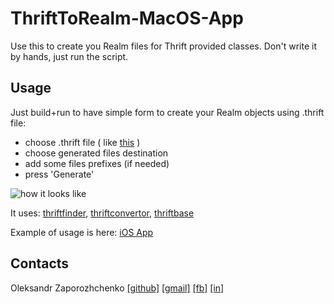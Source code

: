 # ThriftToRealm-MacOS-App
Use this to create you Realm files for Thrift provided classes. Don't write it by hands, just run the script.

## Usage
Just build+run to have simple form to create your Realm objects using .thrift file:
- choose .thrift file ( like [this](https://github.com/Maxatma/TPerfectServer-example/blob/master/test.thrift) )
- choose generated files destination
- add some files prefixes (if needed) 
- press 'Generate'


![how it looks like](https://user-images.githubusercontent.com/7135226/50261086-9d369300-0413-11e9-8fc0-13ebc6993d7c.png)


It uses: [thriftfinder](https://github.com/Maxatma/ThriftFinder), [thriftconvertor](https://github.com/Maxatma/ThriftConvertor), [thriftbase](https://github.com/Maxatma/ThriftBase)

Example of usage is here: [iOS App](https://github.com/Maxatma/Test-ThriftToRealm-iOS-App)


## Contacts

Oleksandr Zaporozhchenko
[[github]](https://github.com/Maxatma)  [[gmail]](mailto:maxatma.ids@gmail.com)  [[fb]](https://www.facebook.com/profile.php?id=100008291260780)  [[in]](https://www.linkedin.com/in/maxatma/)
